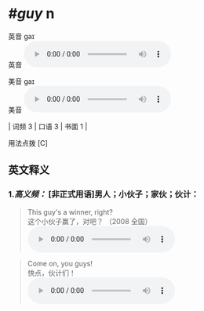 # ***\#guy*** n
英音 ɡaɪ  
英音
<audio src="./media/guy-B.aac" controls="controls"></audio>

美音 ɡaɪ  
美音
<audio src="./media/guy .aac" controls="controls"></audio>



| 词频 3 | 口语 3 | 书面 1 |  

用法点拨  [C]

英文释义
---
### 1.*高义频：* **[非正式用语]男人；小伙子；家伙；伙计：**  

 > This guy's a winner, right?  
 > 这个小伙子赢了，对吧？  （2008 全国）  
<audio src="./media/guy -1.aac" controls="controls"></audio>

 > Come on, you guys!  
 > 快点，伙计们！    
<audio src="./media/guy -2.aac" controls="controls"></audio>


